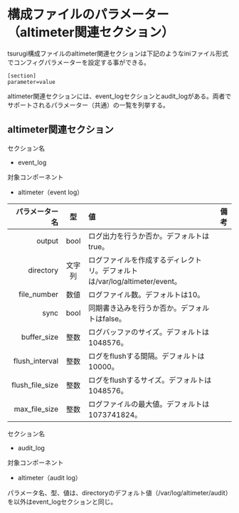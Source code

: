 # 構成ファイルのパラメーター（altimeter関連セクション）

tsurugi構成ファイルのaltimeter関連セクションは下記のようなiniファイル形式でコンフィグパラメーターを設定する事ができる。

```
[section]
parameter=value
```

altimeter関連セクションには、event_logセクションとaudit_logがある。両者でサポートされるパラメーター（共通）の一覧を列挙する。

## altimeter関連セクション
セクション名
  - event_log

対象コンポーネント

  - altimeter（event log）

|            パラメーター名 | 型 | 値                            | 備考                   |
|-------------------------:| :---: |:------------------------------|------------------------|
| output  | bool | ログ出力を行うか否か。デフォルトはtrue。 |
| directory | 文字列 | ログファイルを作成するディレクトリ。デフォルトは/var/log/altimeter/event。 |
| file_number | 数値 | ログファイル数。デフォルトは10。 |
| sync | bool | 同期書き込みを行うか否か。デフォルトはfalse。 |
| buffer_size | 整数 | ログバッファのサイズ。デフォルトは1048576。 |
| flush_interval | 整数 | ログをflushする間隔。デフォルトは10000。 |
| flush_file_size | 整数 | ログをflushするサイズ。デフォルトは1048576。 |
| max_file_size | 整数 | ログファイルの最大値。デフォルトは1073741824。 |

セクション名
  - audit_log

対象コンポーネント

  - altimeter（audit log）

パラメータ名、型、値は、directoryのデフォルト値（/var/log/altimeter/audit）を以外はevent_logセクションと同じ。